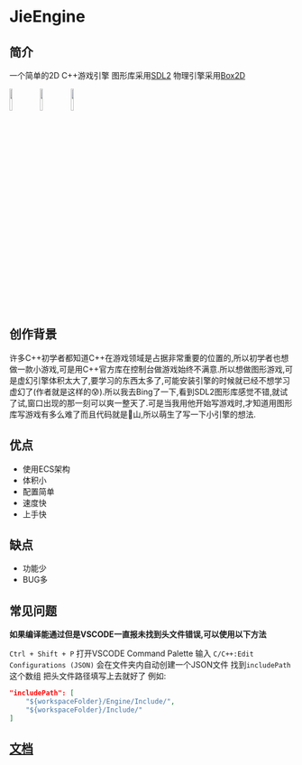 # JieEngine

## 简介

一个简单的2D C++游戏引擎 图形库采用[SDL2](https://www.libsdl.org/index.php) 物理引擎采用[Box2D](https://box2d.org)

<img src="https://www.jieengine.cn/Docs/Image/Logo.svg" style="width: 10%;">

<img src="https://www.libsdl.org/media/SDL_logo.png" style="width: 10%;">

<img src="https://box2d.org/images/logo.svg" style="width: 10%;">

## 创作背景

许多C++初学者都知道C++在游戏领域是占据非常重要的位置的,所以初学者也想做一款小游戏,可是用C++官方库在控制台做游戏始终不满意.所以想做图形游戏,可是虚幻引擎体积太大了,要学习的东西太多了,可能安装引擎的时候就已经不想学习虚幻了(作者就是这样的😰).所以我去Bing了一下,看到SDL2图形库感觉不错,就试了试,窗口出现的那一刻可以爽一整天了.可是当我用他开始写游戏时,才知道用图形库写游戏有多么难了而且代码就是💩山,所以萌生了写一下小引擎的想法.

## 优点

* 使用ECS架构
* 体积小
* 配置简单
* 速度快
* 上手快

## 缺点

* 功能少
* BUG多

## 常见问题

**如果编译能通过但是VSCODE一直报未找到头文件错误,可以使用以下方法**

`Ctrl + Shift + P` 打开VSCODE Command Palette 输入 `C/C++:Edit Configurations (JSON)` 会在文件夹内自动创建一个JSON文件 找到`includePath`这个数组 把头文件路径填写上去就好了 例如:

```json
"includePath": [
    "${workspaceFolder}/Engine/Include/",
    "${workspaceFolder}/Include/"
]
```

## [文档](https://www.jieengine.cn/)